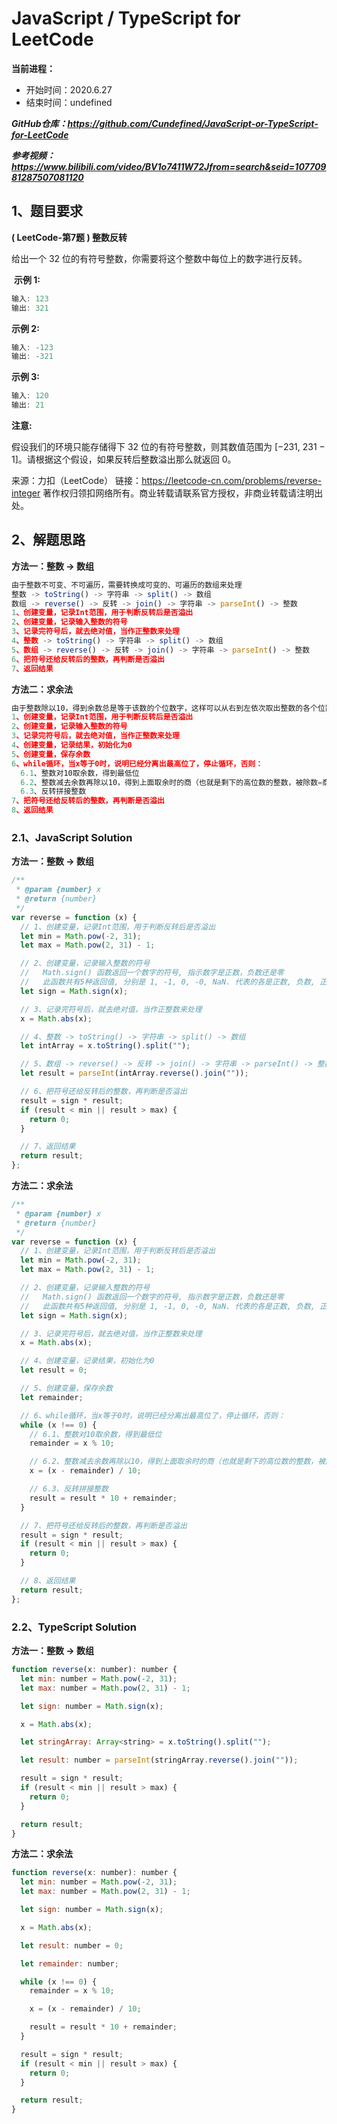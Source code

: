 ﻿# JavaScript / TypeScript for LeetCode 
**当前进程：**

 - 开始时间：2020.6.27 
 - 结束时间：undefined

***GitHub仓库：https://github.com/Cundefined/JavaScript-or-TypeScript-for-LeetCode***

***参考视频：https://www.bilibili.com/video/BV1o7411W72Jfrom=search&seid=10770981287507081120***

## 1、题目要求
**( LeetCode-第7题 )  整数反转**
       
给出一个 32 位的有符号整数，你需要将这个整数中每位上的数字进行反转。


​	  **示例 1:**

```javascript
输入: 123
输出: 321
```
**示例 2:**
```javascript
输入: -123
输出: -321
```
**示例 3:**
```javascript
输入: 120
输出: 21
```
**注意:**

假设我们的环境只能存储得下 32 位的有符号整数，则其数值范围为 [−231,  231 − 1]。请根据这个假设，如果反转后整数溢出那么就返回 0。

来源：力扣（LeetCode）
链接：https://leetcode-cn.com/problems/reverse-integer
著作权归领扣网络所有。商业转载请联系官方授权，非商业转载请注明出处。


## 2、解题思路
**方法一：整数 -> 数组**
```javascript
由于整数不可变、不可遍历，需要转换成可变的、可遍历的数组来处理
整数 -> toString() -> 字符串 -> split() -> 数组
数组 -> reverse() -> 反转 -> join() -> 字符串 -> parseInt() -> 整数 
1、创建变量，记录Int范围，用于判断反转后是否溢出
2、创建变量，记录输入整数的符号
3、记录完符号后，就去绝对值，当作正整数来处理
4、整数 -> toString() -> 字符串 -> split() -> 数组
5、数组 -> reverse() -> 反转 -> join() -> 字符串 -> parseInt() -> 整数 
6、把符号还给反转后的整数，再判断是否溢出
7、返回结果
```
**方法二：求余法**
```javascript
由于整数除以10，得到余数总是等于该数的个位数字，这样可以从右到左依次取出整数的各个位置的数，
1、创建变量，记录Int范围，用于判断反转后是否溢出
2、创建变量，记录输入整数的符号
3、记录完符号后，就去绝对值，当作正整数来处理
4、创建变量，记录结果，初始化为0
5、创建变量，保存余数
6、while循环，当x等于0时，说明已经分离出最高位了，停止循环，否则：
  6.1、整数对10取余数，得到最低位
  6.2、整数减去余数再除以10，得到上面取余时的商（也就是剩下的高位数的整数，被除数=商*除数 + 余数）
  6.3、反转拼接整数
7、把符号还给反转后的整数，再判断是否溢出
8、返回结果
```

### 2.1、JavaScript Solution
**方法一：整数 -> 数组**
```javascript
/**
 * @param {number} x
 * @return {number}
 */
var reverse = function (x) {
  // 1、创建变量，记录Int范围，用于判断反转后是否溢出
  let min = Math.pow(-2, 31);
  let max = Math.pow(2, 31) - 1;

  // 2、创建变量，记录输入整数的符号
  //   Math.sign() 函数返回一个数字的符号, 指示数字是正数，负数还是零
  //   此函数共有5种返回值, 分别是 1, -1, 0, -0, NaN. 代表的各是正数, 负数, 正零, 负零, NaN。
  let sign = Math.sign(x);

  // 3、记录完符号后，就去绝对值，当作正整数来处理
  x = Math.abs(x);

  // 4、整数 -> toString() -> 字符串 -> split() -> 数组
  let intArray = x.toString().split("");

  // 5、数组 -> reverse() -> 反转 -> join() -> 字符串 -> parseInt() -> 整数
  let result = parseInt(intArray.reverse().join(""));

  // 6、把符号还给反转后的整数，再判断是否溢出
  result = sign * result;
  if (result < min || result > max) {
    return 0;
  }

  // 7、返回结果
  return result;
};
```
**方法二：求余法**
```javascript
/**
 * @param {number} x
 * @return {number}
 */
var reverse = function (x) {
  // 1、创建变量，记录Int范围，用于判断反转后是否溢出
  let min = Math.pow(-2, 31);
  let max = Math.pow(2, 31) - 1;

  // 2、创建变量，记录输入整数的符号
  //   Math.sign() 函数返回一个数字的符号, 指示数字是正数，负数还是零
  //   此函数共有5种返回值, 分别是 1, -1, 0, -0, NaN. 代表的各是正数, 负数, 正零, 负零, NaN。
  let sign = Math.sign(x);

  // 3、记录完符号后，就去绝对值，当作正整数来处理
  x = Math.abs(x);

  // 4、创建变量，记录结果，初始化为0
  let result = 0;

  // 5、创建变量，保存余数
  let remainder;

  // 6、while循环，当x等于0时，说明已经分离出最高位了，停止循环，否则：
  while (x !== 0) {
    // 6.1、整数对10取余数，得到最低位
    remainder = x % 10;

    // 6.2、整数减去余数再除以10，得到上面取余时的商（也就是剩下的高位数的整数，被除数=商*除数 + 余数）
    x = (x - remainder) / 10;

    // 6.3、反转拼接整数
    result = result * 10 + remainder;
  }

  // 7、把符号还给反转后的整数，再判断是否溢出
  result = sign * result;
  if (result < min || result > max) {
    return 0;
  }

  // 8、返回结果
  return result;
};

```

### 2.2、TypeScript Solution
**方法一：整数 -> 数组**
```javascript
function reverse(x: number): number {
  let min: number = Math.pow(-2, 31);
  let max: number = Math.pow(2, 31) - 1;

  let sign: number = Math.sign(x);

  x = Math.abs(x);

  let stringArray: Array<string> = x.toString().split("");

  let result: number = parseInt(stringArray.reverse().join(""));

  result = sign * result;
  if (result < min || result > max) {
    return 0;
  }

  return result;
}

```
**方法二：求余法**
```javascript
function reverse(x: number): number {
  let min: number = Math.pow(-2, 31);
  let max: number = Math.pow(2, 31) - 1;

  let sign: number = Math.sign(x);

  x = Math.abs(x);

  let result: number = 0;

  let remainder: number;

  while (x !== 0) {
    remainder = x % 10;

    x = (x - remainder) / 10;

    result = result * 10 + remainder;
  }

  result = sign * result;
  if (result < min || result > max) {
    return 0;
  }

  return result;
}

```

